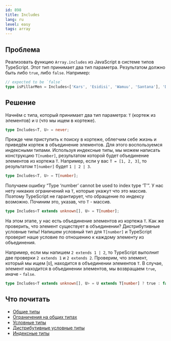 ```yaml
---
id: 898
title: Includes
lang: ru
level: easy
tags: array
---
```


## Проблема

Реализовать функцию `Array.includes` из JavaScript в системе типов TypeScript.
Этот тип принимает два тип параметра.
Результатом должно быть либо `true`, либо `false`.
Например:

```typescript
// expected to be `false`
type isPillarMen = Includes<['Kars', 'Esidisi', 'Wamuu', 'Santana'], 'Dio'>
```

## Решение

Начнём с типа, который принимает два тип параметра: `T` (кортеж из элементов) и `U` (что мы ищем в кортеже).

```typescript
type Includes<T, U> = never;
```

Прежде чем приступить к поиску в кортеже, облегчим себе жизнь и приведём кортеж в объединение элементов.
Для этого воспользуемся индексными типами.
Используя индексные типы, мы можем написать конструкцию `T[number]`, результатом которой будет объединение элементов из кортежа `T`.
Например, если у вас `T = [1, 2, 3]`, то результатом `T[number]` будет `1 | 2 | 3`.

```typescript
type Includes<T, U> = T[number];
```

Получаем ошибку “Type ‘number’ cannot be used to index type ‘T’”.
У нас нету никаких ограничений на `T`, которые укажут что это массив.
Поэтому TypeScript не гарантирует, что обращение по индексу возможно.
Починим это, указав, что `T` - массив.

```typescript
type Includes<T extends unknown[], U> = T[number];
```

На этом этапе, у нас есть объединение элементов из кортежа `T`.
Как же проверить, что элемент существует в объединении?
Дистрибутивные условные типы!
Напишем условный тип для `T[number]` и TypeScript проверит наше условие по отношению к каждому элементу из объединения.

Например, если мы напишем `2 extends 1 | 2`, то TypeScript выполнит две проверки `2 extends 1` и `2 extends 2`.
Проверим, что элемент, который мы ищем [`U`], находится в объединении элементов `T`.
В случае, элемент находится в объединении элементов, мы возвращаем `true`, иначе - `false`.

```typescript
type Includes<T extends unknown[], U> = U extends T[number] ? true : false;
```

## Что почитать

- [Общие типы](https://www.typescriptlang.org/docs/handbook/generics.html)
- [Ограничения на общих типах](https://www.typescriptlang.org/docs/handbook/generics.html#generic-constraints)
- [Условные типы](https://www.typescriptlang.org/docs/handbook/2/conditional-types.html)
- [Дистрибутивные условные типы](https://www.typescriptlang.org/docs/handbook/2/conditional-types.html#distributive-conditional-types)
- [Индексные типы](https://www.typescriptlang.org/docs/handbook/2/indexed-access-types.html)
